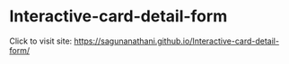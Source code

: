# Interactive-card-detail-form

Click to visit site:
https://sagunanathani.github.io/Interactive-card-detail-form/
